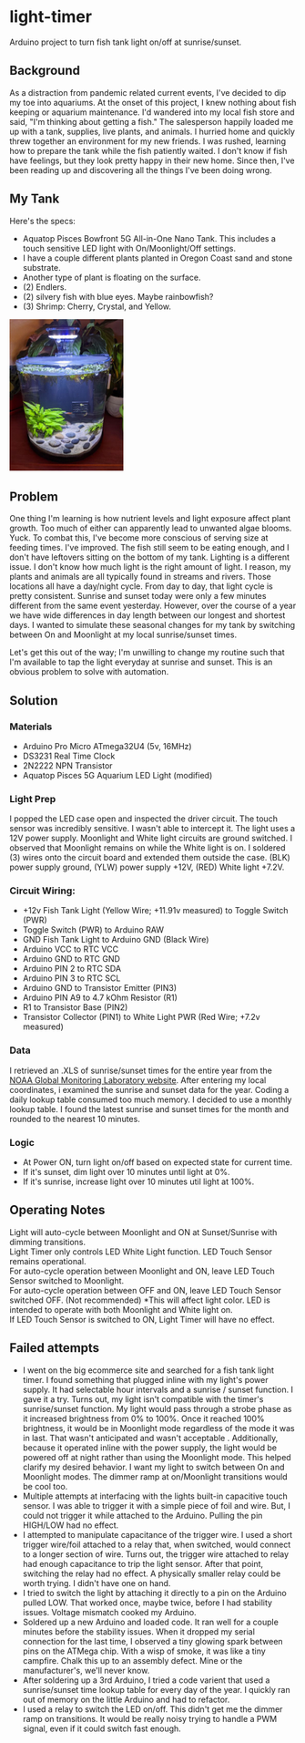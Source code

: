 # light-timer
Arduino project to turn fish tank light on/off at sunrise/sunset.

## Background
As a distraction from pandemic related current events, I've decided to dip my toe into aquariums. At the onset of this project, I knew nothing about fish keeping or aquarium maintenance. I'd wandered into my local fish store and said, "I'm thinking about getting a fish." The salesperson happily loaded me up with a tank, supplies, live plants, and animals. I hurried home and quickly threw together an environment for my new friends. I was rushed, learning how to prepare the tank while the fish patiently waited. I don't know if fish have feelings, but they look pretty happy in their new home. Since then, I've been reading up and discovering all the things I've been doing wrong.  

## My Tank
Here's the specs: 
- Aquatop Pisces Bowfront 5G All-in-One Nano Tank. This includes a touch sensitive LED light with On/Moonlight/Off settings.
- I have a couple different plants planted in Oregon Coast sand and stone substrate. 
- Another type of plant is floating on the surface.
- (2) Endlers.
- (2) silvery fish with blue eyes. Maybe rainbowfish?
- (3) Shrimp: Cherry, Crystal, and Yellow.  
<img src="fish-tank.jpg" alt="fish tank" width="200"/>

## Problem 
One thing I'm learning is how nutrient levels and light exposure affect plant growth. Too much of either can apparently lead to unwanted algae blooms. Yuck. To combat this, I've become more conscious of serving size at feeding times. I've improved. The fish still seem to be eating enough, and I don't have leftovers sitting on the bottom of my tank. Lighting is a different issue. I don't know how much light is the right amount of light. I reason, my plants and animals are all typically found in streams and rivers. Those locations all have a day/night cycle. From day to day, that light cycle is pretty consistent. Sunrise and sunset today were only a few minutes different from the same event yesterday. However, over the course of a year we have wide differences in day length between our longest and shortest days. I wanted to simulate these seasonal changes for my tank by switching between On and Moonlight at my local sunrise/sunset times.  

Let's get this out of the way; I'm unwilling to change my routine such that I'm available to tap the light everyday at sunrise and sunset. This is an obvious problem to solve with automation.  

## Solution
### Materials
- Arduino Pro Micro ATmega32U4 (5v, 16MHz)
- DS3231 Real Time Clock
- 2N2222 NPN Transistor
- Aquatop Pisces 5G Aquarium LED Light (modified)

### Light Prep
I popped the LED case open and inspected the driver circuit. The touch sensor was incredibly sensitive. I wasn't able to intercept it. The light uses a 12V power supply. Moonlight and White light circuits are ground switched. I observed that Moonlight remains on while the White light is on. I soldered (3) wires onto the circuit board and extended them outside the case. (BLK) power supply ground, (YLW) power supply +12V, (RED) White light +7.2V.  

### Circuit Wiring:
- +12v Fish Tank Light (Yellow Wire; +11.91v measured) to Toggle Switch (PWR)
- Toggle Switch (PWR) to Arduino RAW 
- GND Fish Tank Light to Arduino GND (Black Wire)
- Arduino VCC to RTC VCC
- Arduino GND to RTC GND
- Arduino PIN 2 to RTC SDA
- Arduino PIN 3 to RTC SCL
- Arduino GND to Transistor Emitter (PIN3)
- Arduino PIN A9 to 4.7 kOhm Resistor (R1)
- R1 to Transistor Base (PIN2)
- Transistor Collector (PIN1) to White Light PWR (Red Wire; +7.2v measured) 

### Data
I retrieved an .XLS of sunrise/sunset times for the entire year from the [NOAA Global Monitoring Laboratory website](https://gml.noaa.gov/grad/solcalc/calcdetails.html). After entering my local coordinates, i examined the sunrise and sunset data for the year. Coding a daily lookup table consumed too much memory. I decided to use a monthly lookup table. I found the latest sunrise and sunset times for the month and rounded to the nearest 10 minutes.

### Logic
- At Power ON, turn light on/off based on expected state for current time.
- If it's sunset, dim light over 10 minutes until light at 0%.
- If it's sunrise, increase light over 10 minutes util light at 100%.

## Operating Notes
Light will auto-cycle between Moonlight and ON at Sunset/Sunrise with dimming transitions.  
Light Timer only controls LED White Light function. LED Touch Sensor remains operational.  
For auto-cycle operation between Moonlight and ON, leave LED Touch Sensor switched to Moonlight.  
For auto-cycle operation between OFF and ON, leave LED Touch Sensor switched OFF. (Not recommended)
  *This will affect light color. LED is intended to operate with both Moonlight and White light on.  
If LED Touch Sensor is switched to ON, Light Timer will have no effect.  

## Failed attempts
- I went on the big ecommerce site and searched for a fish tank light timer. I found something that plugged inline with my light's power supply. It had selectable hour intervals and a sunrise / sunset function. I  gave it a try. Turns out, my light isn't compatible with the timer's sunrise/sunset function. My light would pass through a strobe phase as it increased brightness from 0% to 100%. Once it reached 100% brightness, it would be in Moonlight mode regardless of the mode it was in last. That wasn't anticipated and wasn't acceptable . Additionally, because it operated inline with the power supply, the light would be powered off at night rather than using the Moonlight mode. This helped clarify my desired behavior. I want my light to switch between On and Moonlight modes. The dimmer ramp at on/Moonlight transitions would be cool too.  
- Multiple attempts at interfacing with the lights built-in capacitive touch sensor. I was able to trigger it with a simple piece of foil and wire. But, I could not trigger it while attached to the Arduino. Pulling the pin HIGH/LOW had no effect.
- I attempted to manipulate capacitance of the trigger wire. I used a short trigger wire/foil attached to a relay that, when switched, would connect to a longer section of wire. Turns out, the trigger wire attached to relay had enough capacitance to trip the light sensor. After that point, switching the relay had no effect. A physically smaller relay could be worth trying. I didn't have one on hand.
- I tried to switch the light by attaching it directly to a pin on the Arduino pulled LOW. That worked once, maybe twice, before I had stability issues. Voltage mismatch cooked my Arduino.
- Soldered up a new Arduino and loaded code. It ran well for a couple minutes before the stability issues. When it dropped my serial connection for the last time, I observed a tiny glowing spark between pins on the ATMega chip. With a wisp of smoke, it was like a tiny campfire. Chalk this up to an assembly defect. Mine or the manufacturer's, we'll never know.
- After soldering up a 3rd Arduino, I tried a code varient that used a sunrise/sunset time lookup table for every day of the year. I quickly ran out of memory on the little Arduino and had to refactor.
- I used a relay to switch the LED on/off. This didn't get me the dimmer ramp on transitions. It would be really noisy trying to handle a PWM signal, even if it could switch fast enough.
